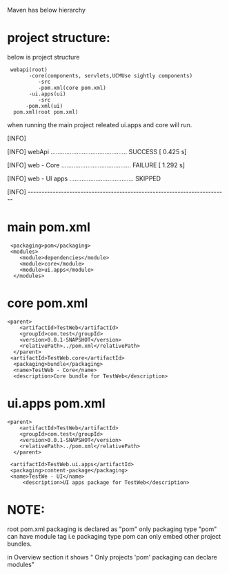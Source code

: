 Maven has below hierarchy

project structure:
==================
below is project structure

	 webapi(root)
           -core(components, servlets,UCMUse sightly components)
              -src
              -pom.xml(core pom.xml)
           -ui.apps(ui)
              -src
	      -pom.xml(ui)
	  pom.xml(root pom.xml)

when running the main project releated ui.apps and core will run.


  [INFO]
  
  [INFO] webApi ............................................ SUCCESS [  0.425 s]
  
  [INFO] web - Core ........................................ FAILURE [  1.292 s]
  
  [INFO] web - UI apps ..................................... SKIPPED
  
  [INFO] ------------------------------------------------------------------------

 

main pom.xml
============

	 <packaging>pom</packaging>
	 <modules>
	    <module>dependencies</module>
	    <module>core</module>
	    <module>ui.apps</module>
	  </modules>
	
core pom.xml
============

	<parent>
	    <artifactId>TestWeb</artifactId>
	    <groupId>com.test</groupId>
	    <version>0.0.1-SNAPSHOT</version>
	    <relativePath>../pom.xml</relativePath>
	  </parent>
	 <artifactId>TestWeb.core</artifactId>
	  <packaging>bundle</packaging>
	  <name>TestWeb - Core</name>
	  <description>Core bundle for TestWeb</description>

ui.apps pom.xml
===============
	<parent>
	    <artifactId>TestWeb</artifactId>
	    <groupId>com.test</groupId>
	    <version>0.0.1-SNAPSHOT</version>
	    <relativePath>../pom.xml</relativePath>
	  </parent>
	  
	 <artifactId>TestWeb.ui.apps</artifactId>
  	 <packaging>content-package</packaging>
  	 <name>TestWe - UI</name>
         <description>UI apps package for TestWeb</description>
	 
NOTE:
=====
root pom.xml packaging is declared as "pom" only packaging type "pom" can have  module tag i.e packaging type pom
can only embed other project bundles.

in Overview section it shows " Only projects 'pom' packaging can declare modules"


	 

	  

